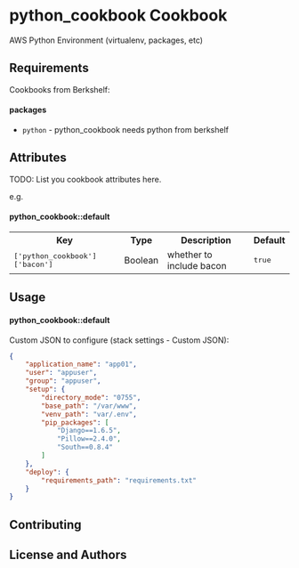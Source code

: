 python_cookbook Cookbook
========================
AWS Python Environment (virtualenv, packages, etc)

Requirements
------------
Cookbooks from Berkshelf:

#### packages
- `python` - python_cookbook needs python from berkshelf

Attributes
----------
TODO: List you cookbook attributes here.

e.g.
#### python_cookbook::default
<table>
  <tr>
    <th>Key</th>
    <th>Type</th>
    <th>Description</th>
    <th>Default</th>
  </tr>
  <tr>
    <td><tt>['python_cookbook']['bacon']</tt></td>
    <td>Boolean</td>
    <td>whether to include bacon</td>
    <td><tt>true</tt></td>
  </tr>
</table>

Usage
-----
#### python_cookbook::default

Custom JSON to configure (stack settings - Custom JSON):

```json
{
    "application_name": "app01",
    "user": "appuser",
    "group": "appuser",
    "setup": {
        "directory_mode": "0755",
        "base_path": "/var/www",
        "venv_path": "var/.env",
        "pip_packages": [
            "Django==1.6.5",
            "Pillow==2.4.0",
            "South==0.8.4"
        ]
    },
    "deploy": {
        "requirements_path": "requirements.txt"
    }
}
```

Contributing
------------


License and Authors
-------------------

